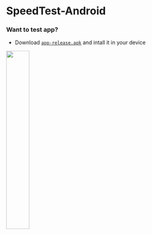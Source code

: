 # SpeedTest-Android

### Want to test app?
* Download  [`app-release.apk`](https://github.com/akardas16/SpeedTest/blob/main/app/release/app-release.apk) and intall it in your device

<img src="https://github.com/user-attachments/assets/9db30428-34e4-4332-90f0-c7a3e6e08ada" width="35%" >
